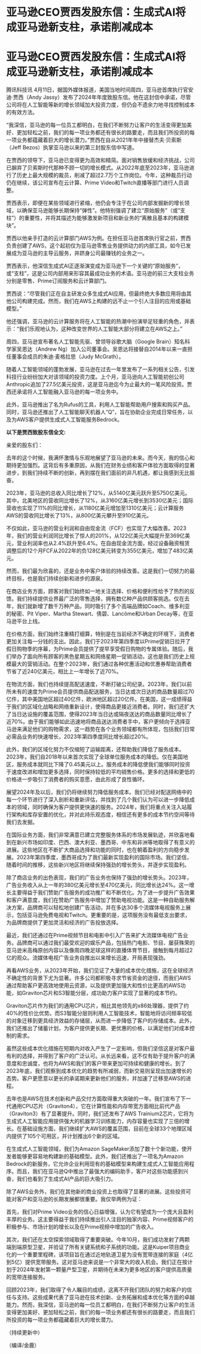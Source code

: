 # 亚马逊CEO贾西发股东信：生成式AI将成亚马逊新支柱，承诺削减成本

# 亚马逊CEO贾西发股东信：生成式AI将成亚马逊新支柱，承诺削减成本

腾讯科技讯 4月11日，据国外媒体报道，美国当地时间周四，亚马逊首席执行官安迪·贾西（Andy
Jassy）发布了2024年年度致股东信。他在这封信中承诺，尽管公司将在人工智能等新的增长领域加大投资力度，但仍会不遗余力地寻找控制成本的有效方法。

“我深信，亚马逊的每一位员工都明白，在我们不断努力让客户的生活变得更加美好、更加轻松之前，我们的每一项业务都还有很长的路要走，而且我们所投资的每一项业务都蕴藏着巨大的增长潜力。”贾西在自从2021年年中接替杰夫·贝索斯（Jeff
Bezos）执掌亚马逊以来的第三封股东信中写道。

在贾西的领导下，亚马逊已变得更为高效和精简。面对销售放缓和经济挑战，公司已摒弃了贝索斯时代那种不顾一切的增长模式。从2022年底至2023年，亚马逊进行了历史上最大规模的裁员，削减了超过2.7万个工作岗位。今年，这种裁员行动仍在继续，该公司宣布在云计算、Prime
Video和Twitch直播等部门进行人员调整。

贾西表示，即便在某些领域进行紧缩，他仍会专注于在公司内部发掘新的增长领域，以确保亚马逊能够长期保持“弹性”。他特别强调了建立“原始服务”（或“支柱”）的重要性，并将其描述为能够激发新项目和新业务的“离散且基本的构建模块”。

贾西以他亲手打造的云计算部门AWS为例。在担任亚马逊首席执行官之前，贾西负责创建了AWS，这个起初仅为亚马逊零售业务提供动力的内部工具，如今已发展成为亚马逊的主导云服务，并跻身公司最赚钱的业务之一。

贾西表示，他深信生成式AI正逐渐演变成为亚马逊下一个关键的“原始服务”，或“支柱”，这是公司内部用来形容其最成功业务的术语。亚马逊的前三大支柱业务分别是零售、Prime订阅服务和云计算部门。

贾西说：“尽管我们正在自主研发众多生成式AI应用，但最终绝大多数应用将由其他公司构建完成。然而，我们在AWS上构建的远不止一个引人注目的应用或基础模型。”

他还强调，亚马逊的云计算服务将在人工智能的热潮中扮演举足轻重的角色，并表示：“我们乐观地认为，这种改变世界的人工智能大部分将建立在AWS之上。”

周四，亚马逊宣布著名人工智能先驱、曾领导谷歌大脑（Google Brain）知名科学家吴恩达（Andrew
Ng）加入公司董事会。吴恩达将接替自2014年以来一直担任董事会成员的朱迪·麦格拉思（Judy McGrath）。

随着人工智能领域的蓬勃发展，亚马逊在过去一年里发布了一系列相关公告，引发科技行业纷纷加大对该领域的投资力度。上个月，亚马逊向人工智能初创公司Anthropic追加了27.5亿美元投资，这是亚马逊迄今为止最大的一笔风险投资。贾西还承诺将人工智能融入亚马逊的每一项业务中。

此外，亚马逊推出了名为Rufus的工具，利用人工智能帮助用户搜索和购买产品。同时，亚马逊还推出了人工智能聊天机器人“Q”，旨在协助企业完成日常任务，以及为AWS客户提供生成式人工智能服务Bedrock。

**以下是贾西致股东信全文:**

亲爱的股东们：

去年的这个时候，我满怀激情与乐观地展望了亚马逊的未来。而今天，我的信心和期待更加强烈。这背后有多重原因，从我们在财务业绩和客户体验方面取得的显著进步，到我们持续不断的创新，再到摆在我们面前的非凡机遇，都让我感到无比振奋。

2023年，亚马逊的总收入同比增长了12%，从5140亿美元跃升至5750亿美元。其中，北美地区的营收同比增长了12%，从3160亿美元增长到3530亿美元；国际营收也实现了11%的同比增长，从1180亿美元增加至1310亿美元；云计算服务AWS的营收同比增长了13%，从800亿美元攀升至910亿美元。

不仅如此，亚马逊的营业利润和自由现金流（FCF）也实现了大幅改善。2023年，我们的营业利润同比增长了惊人的201%，从122亿美元大幅提升至369亿美元，营业利润率也从2.4%跃升至6.4%。在自由现金流方面，经过设备融资租赁调整后的12个月FCF从2022年的负128亿美元转变为355亿美元，增加了483亿美元。

然而，我们最为欣喜的，还是业务中客户体验的持续改善。这是我们一切努力的最终目标，也是我们持续创新和进步的源泉。

在商店业务方面，顾客对我们始终如一地关注选择、价格和便利性给予了热烈的反馈。我们持续提供业界最广泛的零售选择，拥有数亿种产品供顾客挑选。仅在去年，我们就新增了数千万种产品，同时吸引了多个高端品牌如Coach、维多利亚的秘密、Pit
Viper、Martha Stewart、倩碧、Lancôme和Urban Decay等，在亚马逊平台上线。

在价格方面，我们始终注重精打细算，特别是在当前经济不确定的环境下，消费者更加关注每一分钱的支出。因此，我们于2023年第四季度以Prime促销日拉开了假日购物季的序幕，为Prime会员提供了提早享受假日购物的专属体验。随后，我们举办了面向所有顾客的黑色星期五和网络星期一促销活动，这也是我们历史上规模最大的营销活动。在整个2023年，我们通过各种优惠活动和优惠券帮助消费者节省了近240亿美元，相比上一年增长了近70%。

在物流方面，我们也持续提高配送速度，不断打破公司纪录。2023年，我们以前所未有的速度为Prime会员提供商品配送服务，当日达或次日达的商品数量超过70亿件，其中美国地区超过40亿件，欧洲地区超过20亿件。在美国，这一成绩得益于我们的区域化战略和网络重新设计，使得商品更接近消费者。同时，我们还扩大了当日达设施的覆盖范围，使得2023年当日达或隔夜送达的商品数量同比增长了近70%。由于我们能够如此迅速地将商品送达消费者手中，客户更倾向于选择亚马逊来满足他们的购物需求，这一趋势在各个业务领域都有所体现，包括我们日常必需品业务的快速增长，2023年第四季度同比增长超过20%。

此外，我们的区域化努力不仅缩短了运输距离，还帮助我们降低了服务成本。2023年，我们自2018年以来首次实现了全球单位服务成本的降低。仅在美国地区，服务成本就同比下降了0.45美元以上。服务成本的降低使我们能够同时投资于速度改进和增加更多选择，同时保持较低的平均销售价格。更多的选择和更低的价格进一步吸引了消费者的购买意愿，由此形成了良性循环。

展望2024年及以后，我们仍将继续努力降低服务成本。我们已经对配送网络中的每一个环节进行了深入剖析和重新评估，并找到了几个我们认为可以进一步降低成本的领域，同时确保为客户提供更快速的服务。2024年，我们将重点关注入站履行架构和库存安置的优化，并对此持乐观态度，相信还有更多的成本节约空间等待我们去发掘。

在国际业务方面，我们非常满意已建立完整服务体系的市场发展轨迹，并欣喜地看到在新兴市场如印度、巴西、澳大利亚、墨西哥、中东和非洲等地取得了有意义的进展。这些地区在不断扩大商品选择和功能的同时，也在朝着盈利的方向稳步发展。2023年第四季度，墨西哥成为了我们最新实现盈利的国际市场。我们坚信，随着时间的推移，这些新兴地区将继续保持强劲的增长势头，并逐步实现盈利。

除了商店业务的出色表现，我们的广告业务也保持了强劲的增长势头。2023年，广告业务收入从上一年的380亿美元增长至470亿美元，同比增长达24%。这一增长主要得益于我们赞助广告服务的成功推广和不断优化。为了进一步提升广告效果和客户满意度，我们在赞助广告服务中增加了赞助电视功能。这是一种自助服务解决方案，品牌商可以轻松地创建广告活动，并在多达30多个流媒体电视服务上展示，包括亚马逊免费电视和Twitch。更重要的是，这项服务没有最低支出要求，为品牌商提供了更加灵活和经济的广告投放选择。

最近，我们还通过在Prime视频节目和电影中引入广告来扩大流媒体电视广告业务。品牌商可以通过我们最受欢迎的娱乐产品，包括热门电影、节目、屡获殊荣的亚马逊米高梅原创内容以及像周四晚足球这样的直播体育节目，接触到每月超过2亿的观众。流媒体电视广告业务自推出以来增长迅速，开局表现强劲。

再看AWS业务，从2023年开始，我们见证了大量的成本优化措施，这在全球经济不确定性的背景下尤为显著。许多公司都积极寻求节省资金的途径，而我们AWS通过帮助客户更高效地使用云资源，以及提供更加强大和性价比更高的AWS功能，如Graviton芯片和S3智能分层，成功助力客户实现了显著的成本节约。

Graviton芯片作为我们的通用CPU芯片，相比其他领先的x86处理器，提供了约40%的性价比优势。而S3智能分层则利用人工智能技术，智能地将访问频率较低的对象迁移到更具经济效益的存储层，从而进一步降低了客户的存储成本。此外，我们还推出了储蓄计划，为客户提供更长期、更优惠的价格，以满足他们对成本控制的需求。

虽然这些成本优化措施在短期内对收入产生了一定影响，但我们坚信这是对客户最有利的选择，并得到了客户的广泛认可。从长远来看，这不仅有助于提升客户的满意度和忠诚度，也将为AWS和我们的客户带来更加可持续和健康的增长。到了2023年底，我们观察到成本优化的趋势有所减弱，而新交易则呈现出加速增长的态势。客户更愿意以更长的承诺期来更新他们的服务，并加速了迁移至AWS的进程。

去年也是AWS在技术创新和产品交付方面取得重大突破的一年。我们宣布了下一代通用CPU芯片（Graviton4），它在计算性能和内存带宽方面相比前代产品（Graviton3）有了显著提升。同时，我们还发布了AWS
Trainium2芯片，它将为生成式人工智能应用提供强大的机器学习训练能力，内存容量也实现了三倍的增长。在基础设施方面，我们继续扩大AWS的覆盖范围，目前在全球33个地理区域内提供了105个可用区，并计划推出6个新的区域。

在生成式人工智能领域，我们为Amazon SageMaker添加了数十个新功能，使开发者能够更容易地构建新的基础模型。此外，我们还推出了一项名为Amazon
Bedrock的新服务，它允许企业利用现有的基础模型来构建生成式人工智能应用程序。而且，我们在亚马逊Q中推出了最强大的编码助手，客户对这些功能感到兴奋，我们也看到了生成式AI产品的巨大吸引力。

除了AWS业务外，我们在其他新的商业投资上也取得了显著的进展。这些投资可能对客户和亚马逊的长期发展都很重要。我仅举两例为证：

首先，我们对Prime
Video业务的信心日益增强，认为它有望成为一个庞大且盈利丰厚的业务。这主要得益于我们持续推出引人注目的独家内容、Prime视频客户的积极参与、市场计划的增长以及在Prime视频中增加的广告收入。

其次，我们还在太空探索领域取得了重要突破。今年10月，我们成功发射了两颗端到端原型卫星，并验证了所有关键系统和子系统的功能。这是Kuiper项目商业化的一个重要里程碑，该项目旨在通过近地轨道卫星为没有宽带连接的家庭（4亿到5亿）提供宽带服务。这对亚马逊来说是一个非常大的收入机会。我们正在按计划于2024年发射第一颗量产型卫星，并期待在未来为更多地区的客户提供高质量的宽带连接服务。

回顾2023年，我们取得了令人瞩目的成绩，这离不开我们团队的努力和客户的信任与支持。这些成果代表了亚马逊在技术创新、业务拓展和成本优化等方面的卓越能力。然而，我深信，亚马逊的每一位员工都明白，在我们不断努力让客户的生活变得更加美好、更加轻松之前，我们的每一项业务都还有很长的路要走，而且我们所投资的每一项业务都蕴藏着巨大的增长潜力。

（持续更新中）

（编译/金鹿）

